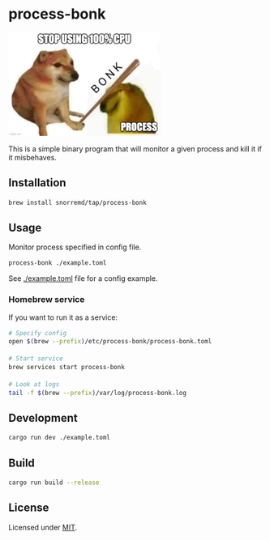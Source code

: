 # process-bonk

<img src="./process-bonk.jpeg" style="width: 300px;" />

This is a simple binary program that will monitor a given process and kill it if it misbehaves.

## Installation

```sh
brew install snorremd/tap/process-bonk
```

## Usage

Monitor process specified in config file.

```sh
process-bonk ./example.toml
```

See [./example.toml](./example.toml) file for a config example.

### Homebrew service

If you want to run it as a service:

```sh
# Specify config
open $(brew --prefix)/etc/process-bonk/process-bonk.toml

# Start service
brew services start process-bonk

# Look at logs
tail -f $(brew --prefix)/var/log/process-bonk.log
```

## Development

```sh
cargo run dev ./example.toml
```

## Build

```sh
cargo run build --release
```

## License

Licensed under [MIT](./LICENSE).